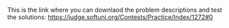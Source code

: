 This is the link where you can downlaod the problem descriptions and test the solutions:
https://judge.softuni.org/Contests/Practice/Index/1272#0
